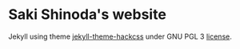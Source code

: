 # Saki Shinoda's website

Jekyll using theme [jekyll-theme-hackcss](https://github.com/wemake-services/jekyll-theme-hackcss/) under GNU PGL 3  [license](https://github.com/wemake-services/jekyll-theme-hackcss/blob/3cbe97b71a56a19eba386dd928e125b71e50c71e/LICENSE).
